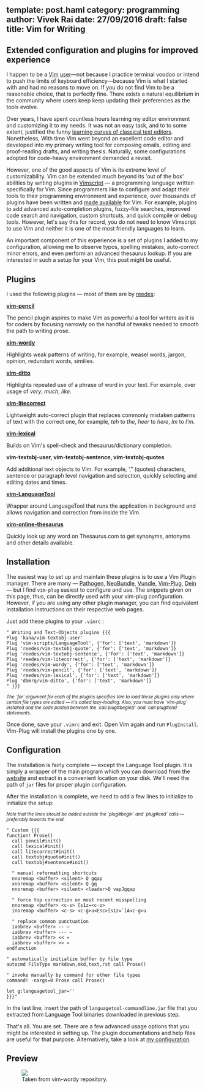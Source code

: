 template: post.haml
category: programming
author: Vivek Rai
date: 27/09/2016
draft: false
title: Vim for Writing
---
Extended configuration and plugins for improved experience
---

I happen to be a [Vim](https://en.wikipedia.org/wiki/Vim_(text_editor)) [user](https://github.com/vivekiitkgp/Dotfiles-vim)—not
because I practice terminal voodoo or intend to push the limits of keyboard
efficiency—because Vim is what I started with and had no reasons to move on. If
you do not find Vim to be a reasonable choice, that is perfectly fine. There
exists a natural equilibrium in the community where users keep keep updating
their preferences as the tools evolve.

Over years, I have spent countless hours learning my editor environment and
customizing it to my needs. It was not an easy task, and to to some extent,
justified the funny [learning curves of classical text
editors](https://www.thejach.com/imgs/vim_learning.jpg). Nonetheless, With time
Vim went beyond an excellent code editor and developed into my primary writing tool for composing
emails, editing and proof-reading drafts, and writing thesis. Naturally, some configurations adopted
for code-heavy environment demanded a revisit.

However, one of the good aspects of Vim is its extreme level of customizability. Vim can
be extended much beyond its 'out of the box' abilities by writing plugins in
[Vimscript](https://en.wikipedia.org/wiki/Vimscript) — a programming language
written specifically for Vim. Since programmers like to configure and adapt
their tools to their programming environment and experience, over thousands of
plugins have been written and [made available](http://vim-scripts.org/) for Vim.
For example, plugins to add advanced auto-completion plugins, fuzzy-file
searches, improved code search and navigation, custom shortcuts, and quick
compile or debug tools. However, let's say this for record, you do not need to
know Vimscript to use Vim and neither it is one of the most friendly languages
to learn.

An important component of this experience is a set of plugins I added to my
configuration, allowing me to observe typos, spelling mistakes, auto-correct
minor errors, and even perform an advanced thesaurus lookup. If you are
interested in such a setup for your Vim, this post might be useful.

## Plugins

I used the following plugins —  most of them are by [reedes](https://github.com/reedes/):

**[vim-pencil](https://github.com/reedes/vim-pencil)**

The pencil plugin aspires to make Vim as powerful a tool for writers as it is
for coders by focusing narrowly on the handful of tweaks needed to smooth the
path to writing prose.

**[vim-wordy](https://github.com/reedes/vim-wordy)**

Highlights weak patterns of writing, for example, weasel words, jargon, opinion,
redundant words, similies.

**[vim-ditto](https://github.com/reedes/vim-ditto)**

Highlights repeated use of a phrase of word in your text. For example, over
usage of *very*, *much*, *like*.

**[vim-litecorrect](https://github.com/reedes/vim-litecorrect)**

Lightweight auto-correct plugin that replaces commonly mistaken patterns of text
with the correct one, for example, *teh* to *the*, *heer* to *here*, *Im* to
*I’m*.

**[vim-lexical](https://github.com/reedes/vim-ditto)**

Builds on Vim's spell-check and thesaurus/dictionary completion.

**vim-textobj-user, vim-textobj-sentence, vim-textobj-quotes**

Add additional text objects to Vim. For example, ‘,” (quotes) characters,
sentence or paragraph level navigation and selection, quickly selecting and
editing dates and times.

**[vim-LanguageTool](https://github.com/vim-scripts/LanguageTool)**

Wrapper around LanguageTool that runs the application in background and allows
navigation and correction from inside the Vim.

**[vim-online-thesaurus](https://github.com/beloglazov/vim-online-thesaurus)**

Quickly look up any word on Thesaurus.com to get synonyms, antonyms and other
details available.


## Installation

The easiest way to set up and maintain these plugins is to use a Vim Plugin
manager. There are many — [Pathogen](https://github.com/tpope/vim-pathogen), [NeoBundle](https://github.com/Shougo/neobundle.vim/), [Vundle](https://github.com/VundleVim/Vundle.vim), [Vim-Plug](https://github.com/junegunn/vim-plug), [Dein](https://github.com/Shougo/dein.vim) — but
I find `vim-plug` easiest to configure and use. The snippets given on this page,
thus, can be directly used with your vim-plug configuration. However, if you are
using any other plugin manager, you can find equivalent installation
instructions on their respective web pages.

Just add these plugins to your `.vimrc` :

    " Writing and Text-Objects plugins {{{
    Plug 'kana/vim-textobj-user'
    Plug 'vim-scripts/LanguageTool', {'for': ['text', 'markdown']}
    Plug 'reedes/vim-textobj-quote', {'for': ['text', 'markdown']}
    Plug 'reedes/vim-textobj-sentence', {'for': ['text', 'markdown']}
    Plug 'reedes/vim-litecorrect', {'for': ['text', 'markdown']}
    Plug 'reedes/vim-wordy', {'for': ['text', 'markdown']}
    Plug 'reedes/vim-pencil', {'for': ['text', 'markdown']}
    Plug 'reedes/vim-lexical', {'for': ['text', 'markdown']}
    Plug 'dbmrq/vim-ditto', {'for': ['text', 'markdown']}
    " }}}

<small>
<i>
The `for` argument for each of the plugins specifies Vim to load these plugins
only where certain file types are edited — it's called lazy-loading. Also, you
must have `vim-plug` installed and the code pasted between the `call
plug#begin()` and `call plug#end` statements.
</i>
</small>


Once done, save your `.vimrc` and exit. Open Vim again and run `PlugInstall`.
Vim-Plug will install the plugins one by one.

## Configuration

The installation is fairly complete — except the Language Tool plugin. It is simply a wrapper of the main
program which you can download from the [website](https://www.languagetool.org/) and extract in a convenient
location on your disk. We'll need the path of `jar` files for proper plugin
configuration.

After the installation is complete, we need to add a few lines to initialize to
initialize the setup:

<small>
<i>
Note that the lines should be added outside the `plug#begin` and `plug#end`
calls — preferably towards the end.
</i>
</small>

    " Custom {{{
    function! Prose()
      call pencil#init()
      call lexical#init()
      call litecorrect#init()
      call textobj#quote#init()
      call textobj#sentence#init()

      " manual reformatting shortcuts
      nnoremap <buffer> <silent> Q gqap
      xnoremap <buffer> <silent> Q gq
      nnoremap <buffer> <silent> <leader>Q vapJgqap

      " force top correction on most recent misspelling
      nnoremap <buffer> <c-s> [s1z=<c-o>
      inoremap <buffer> <c-s> <c-g>u<Esc>[s1z=`]A<c-g>u

      " replace common punctuation
      iabbrev <buffer> -- –
      iabbrev <buffer> --- —
      iabbrev <buffer> << «
      iabbrev <buffer> >> »
    endfunction

    " automatically initialize buffer by file type
    autocmd FileType markdown,mkd,text,rst call Prose()

    " invoke manually by command for other file types
    command! -nargs=0 Prose call Prose()

    let g:languagetool_jar=''
    }}}"



In the last line, insert the path of `languagetool-commandline.jar` file that
you extracted from Language Tool binaries downloaded in previous step.

That's all. You are set. There are a few advanced usage options that you might
be interested in setting up. The plugin documentations and help files are
useful for that purpose. Alternatively, take a look at [my configuration](https://github.com/vivekiitkgp/Dotfiles-vim/blob/vim-plug-2/config/general.vim).

## Preview

<figure>
<img src="http://i.imgur.com/cXDCwdE.gif" />
<figcaption>
  Taken from vim-wordy repository.
</figcaption>
</figure>
